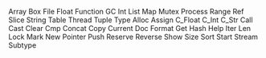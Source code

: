 Array Box File Float Function GC Int List Map Mutex Process Range Ref Slice String Table Thread Tuple Type Alloc Assign C_Float C_Int C_Str Call Cast Clear Cmp Concat Copy Current Doc Format Get Hash Help Iter Len Lock Mark New Pointer Push Reserve Reverse Show Size Sort Start Stream Subtype 